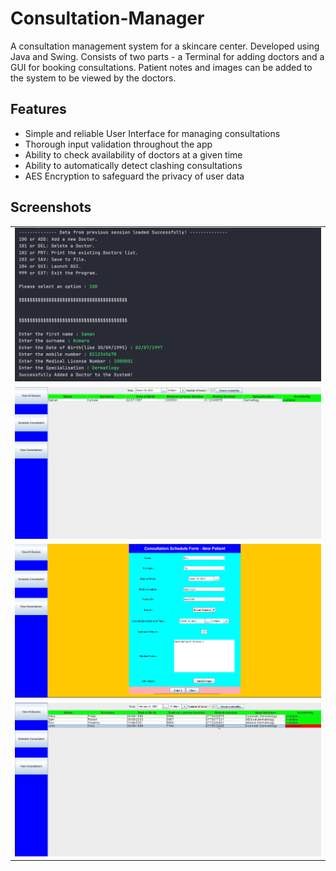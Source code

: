 # Consultation-Manager
A consultation management system for a skincare center. Developed using Java and Swing. Consists of two parts - a Terminal for adding doctors and a GUI for booking consultations.
Patient notes and images can be added to the system to be viewed by the doctors.

## Features
- Simple and reliable User Interface for managing consultations
- Thorough input validation throughout the app
- Ability to check availability of doctors at a given time
- Ability to automatically detect clashing consultations 
- AES Encryption to safeguard the privacy of user data

## Screenshots
<table>
     <tr>
    <td><img src="Screenshots/Screenshot 2.png" alt="2" width = 1000px></td>
   </tr> 
   <tr>
      <td><img src="Screenshots/Screenshot 3.png" alt="3" width = 1000px></td>
      
   </tr>
   <tr>
   <td><img src="Screenshots/Screenshot 4.png" alt="4"idth = 1000px></td>
   </tr> 
   <tr>
   <td><img src="Screenshots/Screenshot 5.png" alt="5" width = 1000px></td>
   </tr> 
</table>



